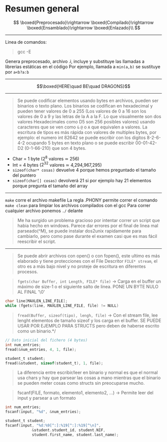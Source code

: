 # Resumen general

$$
\boxed{Preprocesado}\rightarrow
\boxed{Compilado}\rightarrow
\boxed{Ensamblado}\rightarrow
\boxed{Enlazado}\\
$$

***

Linea de comandos:
>gcc -E

Genera preprocesado, archivo .i, incluye y substituye las llamadas a librerias estáticas en el código
Por ejemplo, llamada a `min(a,b)` se sustituye por `a<b?a:b`
***
$$\boxed{HERE\quad BE\quad DRAGONS}$$
***
>Se puede codificar elementos usando bytes en archivos, pueden ser binarios o texto plano. Los binarios se codifican en hexadecimal y pueden tener valores de 0 a 255 (Los valores de 0 a 16 son los valores de 0 a 9 y las letras de la A a la F. Lo que visualmente son dos valores Hexadecimales como D5 son 256 posibles valores) usando caracteres que se ven como `&` `@` o `A` que equivalen a valores. 
>La escritura de tipos es más rápida con valores de multiples bytes, por ejemplo: el numero int 82642 se puede escribir con los digitos 8-2-6-4-2 ocupando 5 bytes en texto plano o se puede escribir 00-01-42-D2 (0-1-66-210) que son 4 bytes.

- Char = 1 byte ($2^8$ valores $\simeq$ 256)
- Int = 4 bytes ($2^32$ valores $\simeq$ 4,294,967,295)
- `sizeof(char* cosas)` devuelve 4 porque hemos preguntado el tamaño del puntero
- `sizeof(char[] cosas)` devolverá 21 si por ejemplo hay 21 elementos porque pregunta el tamaño del array
***
`make` corre el archivo makefile
La regla .PHONY permite correr el comando `make clean` para limpiar los archivos compilados con el gcc
Para correr cualquier archivo ponemos `./` delante
>Me ha surgido un problema gracioso por intentar correr un script que habia hecho en windows. Parece dar errores por el final de linea mal parseado(^M), se puede instalar dos2unix rapidamente para cambiarlo, pero como pase durante el examen casi que es mas fácil reescribir el script.
***
> Se puede abrir archivos con open() o con fopen(), este ultimo es más elaborado y tiene protecciones con el File Descritor `FILE* stream`, el otro es a más bajo nivel y no proteje de escritura en diferentes procesos.

>`fgets(char Buffer, int Length, FILE* file)` -> Carga en el buffer un máximo de size-1 o el siguiente salto de linea. PONE UN BYTE NULO AL FINAL '\0'
```c
char line[MAXLEN_LINE_FILE];
while (fgets(line, MAXLEN_LINE_FILE, file) != NULL)
```

>`fread(Buffer, sizeof(tipo), lengh, file)` -> Con el stream file, lee lenght elementos de tamaño sizeof y los carga en el buffer. SE PUEDE USAR POR EJEMPLO PARA STRUCTS pero deben de haberse escrito como un binario.*/
```c
// Dato inicial del fichero (4 bytes)
int num_entries;
fread(&num_entries, 4, 1, file);

student_t student;
fread(&student, sizeof(student_t), 1, file);
```

> La diferencia entre escribir/leer en binario y normal es que el normal usa chars y hay que parsear las cosas a mano mientras que el binario se pueden meter cosas como structs sin preocuparse mucho.

>fscanf(FILE, formato, elemento1, elemento2, ...) -> Permite leer del input y parsear a un formato
```c
int num_entries;
fscanf(input, "%d", &num_entries);

student_t student;
fscanf(input, "%d:%9[^:]:%19[^:]:%19[^\n]",
            &student.student_id, student.NIF,
            student.first_name, student.last_name);
```        
